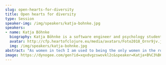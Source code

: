 ```yaml
---
slug: open-hearts-for-diversity
title: Open hearts for diversity
type: Session
speaker-img: /img/speakers/katja-bohnke.jpg
speakers:
- name: Katja Böhnke
  biography: Katja Böhnke is a software engineer and psychology student. She values connection and learning. She loves to work on diverse teams and to create spaces where people can be themselves and connect with each other.
  avatar: http://cfp.heartofclojure.eu/media/avatars/Foto2018_Ornr9jv.jpg
  img: /img/speakers/katja-bohnke.jpg
abstract: "As women in tech I am used to being the only women in the room. I am used to feeling different. At time this raises the question: Do I belong here?\r\n\r\nWorking on a team with people of different age, gender, sexual orientation, religion, physical and mental abilities, ethnic and social background helps me to realize that we are all different and we all belong. Unfortunately, many teams are less diverse and not all people get to make this experience. Therefore, it is important to create opportunities to learn about each other and to become aware of similarities and differences.\r\n\r\nIn this interactive session we share experiences and talk about challenges. The goal is to raise awareness for the topic, to hear each others stories and to support each other. The session is open for all! I invite you to open your hearts for diversity and connect with each other!"
image: https://dynogee.com/gen?id=xqxdvgzswovkl2c&speaker=Katja+B%C3%B6hnke&title=Open+hearts+for+diversity&type=Session&img=https%3A//2024.heartofclojure.eu/img/speakers/katja-bohnke.jpg%3Fv%3D2
---
```

